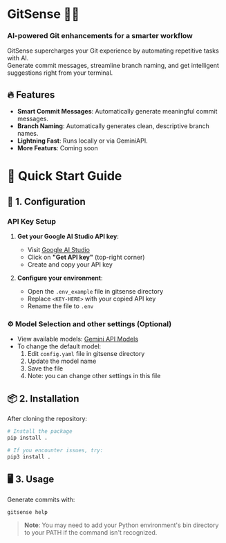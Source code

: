 # GitSense 🤖✨

### AI-powered Git enhancements for a smarter workflow

GitSense supercharges your Git experience by automating repetitive tasks with AI.  
Generate commit messages, streamline branch naming, and get intelligent suggestions right from your terminal.

## 🔥 Features

- **Smart Commit Messages**: Automatically generate meaningful commit messages.
- **Branch Naming**: Automatically generates clean, descriptive branch names.
- **Lightning Fast**: Runs locally or via GeminiAPI.
- **More Featurs**: Coming soon

# 🚀 Quick Start Guide

## 🔑 1. Configuration

### API Key Setup

1. **Get your Google AI Studio API key**:

   - Visit [Google AI Studio](https://aistudio.google.com/apikey)
   - Click on **"Get API key"** (top-right corner)
   - Create and copy your API key

2. **Configure your environment**:
   - Open the `.env_example` file in gitsense directory
   - Replace `<KEY-HERE>` with your copied API key
   - Rename the file to `.env`

### ⚙️ Model Selection and other settings (Optional)

- View available models: [Gemini API Models](https://ai.google.dev/gemini-api/docs/models)
- To change the default model:
  1. Edit `config.yaml` file in gitsense directory
  2. Update the model name
  3. Save the file
  4. Note: you can change other settings in this file

## 📦 2. Installation

After cloning the repository:

```sh
# Install the package
pip install .

# If you encounter issues, try:
pip3 install .
```

## 🖥️ 3. Usage

Generate commits with:

```sh
gitsense help
```

> **Note**: You may need to add your Python environment's bin directory to your PATH if the command isn't recognized.
